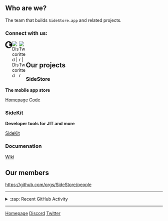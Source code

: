 <!-- 
Docs: How to use GitHub README and actions to auto-generate embedded content.
https://github.com/anuraghazra/github-readme-stats
https://www.youtube.com/watch?v=n6d4KHSKqGk
https://github.com/rahuldkjain/github-profile-readme-generator
 -->

## Who are we?

The team that builds `SideStore.app` and related projects.

### Connect with us:

<!--
[![Website](https://img.shields.io/website?label=sidestore.io&style=for-the-badge&url=https://sidestore.io)](https://sidestore.io)
[![Twitter Follow](https://img.shields.io/twitter/follow/sidestore_io?color=1DA1F2&logo=twitter&style=for-the-badge)](https://twitter.com/intent/follow?original_referer=https%3A%2F%2Fgithub.com%2Fsidestore&screen_name=sidestore)
[![GitHub Followers](https://img.shields.io/github/followers/sidestore?style=for-the-badge)]()
[![GitHub Sponsors](https://img.shields.io/github/sponsors/sidestore?style=for-the-badge
)]() 
-->

[<img align="left" alt="sidestore.io" width="22px" src="https://raw.githubusercontent.com/iconic/open-iconic/master/svg/globe.svg" />][website]
[<img align="left" alt="Discord | Discord" width="22px" src="https://cdn.jsdelivr.net/npm/simple-icons@v3/icons/discord.svg" />][discord]
[<img align="left" alt="Twitter | Twitter" width="22px" src="https://cdn.jsdelivr.net/npm/simple-icons@v3/icons/twitter.svg" />][twitter]

<br />
<br />

## Our projects

### SideStore

__The mobile app store__

[Homepage][website]
[Code][git.sidestore]

### SideKit

__Developer tools for JIT and more__

[SideKit][git.sidekit]

### Documenation

[Wiki][wiki]

## Our members

https://github.com/orgs/SideStore/people

---

<details>
  <summary>:zap: Recent GitHub Activity</summary>

<!--START_SECTION:activity-->
1. 🗣 Commented on [#292](https://github.com/SideStore/SideStore/issues/292) in [SideStore/SideStore](https://github.com/SideStore/SideStore)
2. 🗣 Commented on [#292](https://github.com/SideStore/SideStore/issues/292) in [SideStore/SideStore](https://github.com/SideStore/SideStore)
3. 🗣 Commented on [#327](https://github.com/SideStore/SideStore/issues/327) in [SideStore/SideStore](https://github.com/SideStore/SideStore)
4. 🗣 Commented on [#327](https://github.com/SideStore/SideStore/issues/327) in [SideStore/SideStore](https://github.com/SideStore/SideStore)
5. 🗣 Commented on [#292](https://github.com/SideStore/SideStore/issues/292) in [SideStore/SideStore](https://github.com/SideStore/SideStore)
6. ❗️ Closed issue [#332](https://github.com/SideStore/SideStore/issues/332) in [SideStore/SideStore](https://github.com/SideStore/SideStore)
7. 🗣 Commented on [#332](https://github.com/SideStore/SideStore/issues/332) in [SideStore/SideStore](https://github.com/SideStore/SideStore)
8. ❗️ Opened issue [#332](https://github.com/SideStore/SideStore/issues/332) in [SideStore/SideStore](https://github.com/SideStore/SideStore)
9. ❗️ Closed issue [#331](https://github.com/SideStore/SideStore/issues/331) in [SideStore/SideStore](https://github.com/SideStore/SideStore)
10. 🗣 Commented on [#331](https://github.com/SideStore/SideStore/issues/331) in [SideStore/SideStore](https://github.com/SideStore/SideStore)
11. ❗️ Opened issue [#331](https://github.com/SideStore/SideStore/issues/331) in [SideStore/SideStore](https://github.com/SideStore/SideStore)
12. ❗️ Closed issue [#330](https://github.com/SideStore/SideStore/issues/330) in [SideStore/SideStore](https://github.com/SideStore/SideStore)
13. 🗣 Commented on [#330](https://github.com/SideStore/SideStore/issues/330) in [SideStore/SideStore](https://github.com/SideStore/SideStore)
14. 🗣 Commented on [#330](https://github.com/SideStore/SideStore/issues/330) in [SideStore/SideStore](https://github.com/SideStore/SideStore)
15. ❗️ Opened issue [#330](https://github.com/SideStore/SideStore/issues/330) in [SideStore/SideStore](https://github.com/SideStore/SideStore)
16. 🗣 Commented on [#328](https://github.com/SideStore/SideStore/issues/328) in [SideStore/SideStore](https://github.com/SideStore/SideStore)
17. 🗣 Commented on [#320](https://github.com/SideStore/SideStore/issues/320) in [SideStore/SideStore](https://github.com/SideStore/SideStore)
18. ❌ Closed PR [#329](https://github.com/SideStore/SideStore/pull/329) in [SideStore/SideStore](https://github.com/SideStore/SideStore)
19. 🗣 Commented on [#329](https://github.com/SideStore/SideStore/issues/329) in [SideStore/SideStore](https://github.com/SideStore/SideStore)
20. 💪 Opened PR [#329](https://github.com/SideStore/SideStore/pull/329) in [SideStore/SideStore](https://github.com/SideStore/SideStore)
<!--END_SECTION:activity-->

</details>

---

[Homepage][patreon] [Discord][discord] [Twitter][twitter]

<!--
- [Patreon][patreon]
- [OpenCollective][opencollective]
- [YouTube][youtube]
-->

[website]: https://sidestore.io
[wiki]: https://wiki.sidestore.io
[twitter]: https://twitter.com/sidestore_io
[discord]: https://discord.gg/CacsuuzsBq
[youtube]: https://youtube.com/TODO
[patreon]: https://www.patreon.com/SideStore
[opencollective]: https://opencollective.com/TODO
[git.sidestore]: https://github.com/SideStore/SideStore/
[git.sidekit]: https://github.com/SideStore/SideKit

